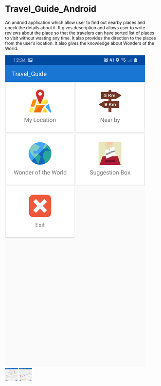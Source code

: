 # Travel_Guide_Android
An android application which allow user to find out nearby places and check the details about it. It gives description and allows user to write reviews about the place so that the travelers can have sorted list of places to visit without wasting any time. It also provides the direction to the places from the user’s location. It also gives the knowledge about Wonders of the World.

<img src="https://github.com/waqarshakeel29/Travel_Guide_Android/blob/master/1.png" alt="Image">
<img src="https://github.com/waqarshakeel29/Travel_Guide_Android/blob/master/2.png" alt="Image" height="42" width="42">
<img src="https://github.com/waqarshakeel29/Travel_Guide_Android/blob/master/3.png" alt="Image" height="42" width="42">
